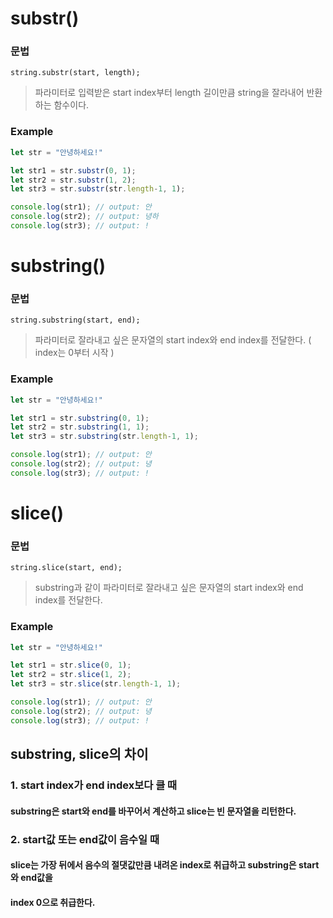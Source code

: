 # substr()
### 문법
`string.substr(start, length);`
> 파라미터로 입력받은 start index부터 length 길이만큼 string을 잘라내어 반환하는 함수이다.
### Example
```js
let str = "안녕하세요!"

let str1 = str.substr(0, 1);
let str2 = str.substr(1, 2);
let str3 = str.substr(str.length-1, 1);

console.log(str1); // output: 안
console.log(str2); // output: 녕하
console.log(str3); // output: !
```

# substring()
### 문법
`string.substring(start, end);`
> 파라미터로 잘라내고 싶은 문자열의 start index와 end index를 전달한다. ( index는 0부터 시작 )
### Example
```js
let str = "안녕하세요!"

let str1 = str.substring(0, 1);
let str2 = str.substring(1, 1);
let str3 = str.substring(str.length-1, 1);

console.log(str1); // output: 안
console.log(str2); // output: 녕
console.log(str3); // output: !
```

# slice()
### 문법
`string.slice(start, end);`
> substring과 같이 파라미터로 잘라내고 싶은 문자열의 start index와 end index를 전달한다.
### Example
```js
let str = "안녕하세요!"

let str1 = str.slice(0, 1);
let str2 = str.slice(1, 2);
let str3 = str.slice(str.length-1, 1);

console.log(str1); // output: 안
console.log(str2); // output: 녕
console.log(str3); // output: !
```

## substring, slice의 차이

### 1. start index가 end index보다 클 때
#### substring은 start와 end를 바꾸어서 계산하고 slice는 빈 문자열을 리턴한다.

### 2. start값 또는 end값이 음수일 때
#### slice는 가장 뒤에서 음수의 절댓값만큼 내려온 index로 취급하고 substring은 start와 end값을
#### index 0으로 취급한다.
